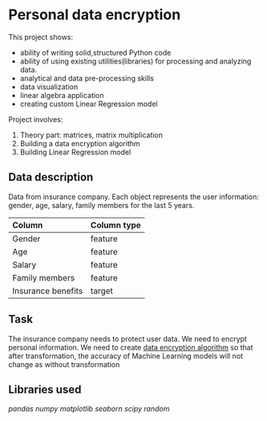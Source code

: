 # Personal data encryption

This project shows: 
- ability of writing solid,structured Python code 
- ability of using existing utilities(libraries) for processing and analyzing data.
- analytical and data pre-processing skills
- data visualization
- linear algebra application
- creating custom Linear Regression model

Project involves:
1. Theory part: matrices, matrix multiplication
2. Building a data encryption algorithm
3. Building Linear Regression model

## Data description

Data from insurance company. Each object represents the user information: gender, age, salary, family members for the last 5 years.

|Column          | Column type |
 |:---------------|:-----------|
 |Gender| feature |
 |Age| feature |
 |Salary| feature |
 |Family members| feature |
 |Insurance benefits | target |

## Task

The insurance company needs to protect user data. We need to encrypt personal information. We need to create [data encryption algorithm](https://en.wikipedia.org/wiki/Encryption) so that after transformation, the accuracy of Machine Learning models will not change as without transformation  


## Libraries used
*pandas*
*numpy*
*matplotlib*
*seaborn*
*scipy*
*random*